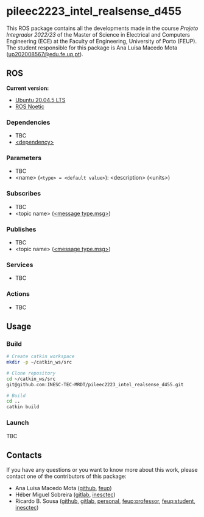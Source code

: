 # pileec2223_intel_realsense_d455

This ROS package contains all the developments made in the course _Projeto_
_Integrador 2022/23_ of the Master of Science in Electrical and Computers
Engineering (ECE) at the Faculty of Engineering, University of Porto (FEUP).
The student responsible for this package is Ana Luísa Macedo Mota
(up202008567@edu.fe.up.pt).

## ROS

**Current version:**

- [Ubuntu 20.04.5 LTS](https://releases.ubuntu.com/focal/)
- [ROS Noetic](https://wiki.ros.org/noetic)

### Dependencies

- TBC
- [\<dependency\>](link)

### Parameters

- TBC
- \<name\> (`<type> = <default value>`): \<description\> (\<units\>)

### Subscribes

- TBC
- \<topic name\> ([\<message type.msg\>](link))

### Publishes

- TBC
- \<topic name\> ([\<message type.msg\>](link))

### Services

- TBC

### Actions

- TBC

## Usage

### Build

```sh
# Create catkin workspace
mkdir -p ~/catkin_ws/src

# Clone repository
cd ~/catkin_ws/src
git@github.com:INESC-TEC-MRDT/pileec2223_intel_realsense_d455.git

# Build
cd ..
catkin build
```

### Launch

TBC

## Contacts

If you have any questions or you want to know more about this work, please
contact one of the contributors of this package:

- Ana Luísa Macedo Mota ([github](https://github.com/anamota2002),
  [feup](mailto:up202008567@edu.fe.up.pt))
- Héber Miguel Sobreira ([gitlab](https://gitlab.inesctec.pt/heber.m.sobreira),
  [inesctec](mailto:heber.m.sobreira@inesctec.pt))
- Ricardo B. Sousa ([github](https://github.com/sousarbarb/),
  [gitlab](https://gitlab.com/sousarbarb/),
  [personal](mailto:sousa.ricardob@outlook.com),
  [feup:professor](mailto:rbs@fe.up.pt),
  [feup:student](mailto:up201503004@edu.fe.up.pt),
  [inesctec](mailto:ricardo.b.sousa@inesctec.pt))
